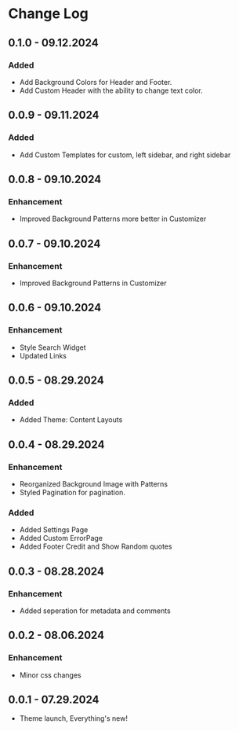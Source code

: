 # Change Log

## 0.1.0 - 09.12.2024

### Added
- Add Background Colors for Header and Footer.
- Add Custom Header with the ability to change text color. 

## 0.0.9 - 09.11.2024

### Added
- Add Custom Templates for custom, left sidebar, and right sidebar

## 0.0.8 - 09.10.2024

### Enhancement
- Improved Background Patterns more better in Customizer

## 0.0.7 - 09.10.2024

### Enhancement
- Improved Background Patterns in Customizer

## 0.0.6 - 09.10.2024

### Enhancement
- Style Search Widget
- Updated Links

## 0.0.5 - 08.29.2024

### Added
- Added Theme: Content Layouts

## 0.0.4 - 08.29.2024

### Enhancement
- Reorganized Background Image with Patterns
- Styled Pagination for pagination.

### Added
- Added Settings Page
- Added Custom ErrorPage
- Added Footer Credit and Show Random quotes

## 0.0.3 - 08.28.2024

### Enhancement
- Added seperation for metadata and comments

## 0.0.2 - 08.06.2024

### Enhancement
- Minor css changes

## 0.0.1 - 07.29.2024
- Theme launch, Everything's new!